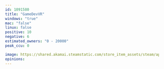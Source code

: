 ```yaml
---
id: 1091580
title: "GameDevVR"
windows: "true"
mac: "false"
linux: false
positive: 10
negative: 6
estimated_owners: "0 - 20000"
peak_ccu: 0

image: https://shared.akamai.steamstatic.com/store_item_assets/steam/apps/1091580/header.jpg?t=1589447819
opinions:
---
```

